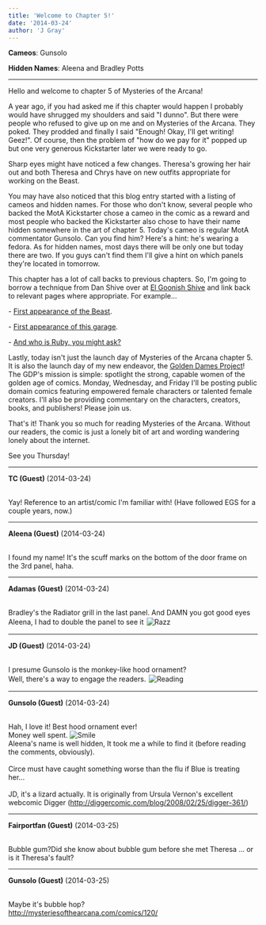 ```yaml
---
title: 'Welcome to Chapter 5!'
date: '2014-03-24'
author: 'J Gray'
---
```


<p><strong>Cameos</strong>: Gunsolo</p><p><strong>Hidden Names</strong>: Aleena and Bradley Potts</p><hr>
<p>Hello and welcome to chapter 5 of Mysteries of the Arcana!</p><p>A year ago, if you had asked me if this chapter would happen I probably would have shrugged my shoulders and said "I dunno". But there were people who refused to give up on me and on Mysteries of the Arcana. They poked. They prodded and finally I said "Enough! Okay, I'll get writing! Geez!". Of course, then the problem of "how do we pay for it" popped up but one very generous Kickstarter later we were ready to go.</p><p>Sharp eyes might have noticed a few changes. Theresa's growing her hair out and both Theresa and Chrys have on new outfits appropriate for working on the Beast.</p><p>You may have also noticed that this blog entry started with a listing of cameos and hidden names. For those who don't know, several people who backed the MotA Kickstarter chose a cameo in the comic as a reward and most people who backed the Kickstarter also chose to have their name hidden somewhere in the art of chapter 5. Today's cameo is regular MotA commentator Gunsolo. Can you find him? Here's a hint: he's wearing a fedora. As for hidden names, most days there will be only one but today there are two. If you guys can't find them I'll give a hint on which panels they're located in tomorrow.</p><p>This chapter has a lot of call backs to previous chapters. So, I'm going to borrow a technique from Dan Shive over at <a href="http://www.egscomics.com/" target="_blank">El Goonish Shive</a> and link back to relevant pages where appropriate. For example...</p><p>- <a href="http://mysteriesofthearcana.com/comics/323/" target="_blank">First appearance of the Beast</a>.</p><p>- <a href="http://mysteriesofthearcana.com/comics/356/" target="_blank">First appearance of this garage</a>.</p><p>- <a href="http://mysteriesofthearcana.com/comics/445/" target="_blank">And who is Ruby, you might ask?</a></p><p>Lastly, today isn't just the launch day of Mysteries of the Arcana chapter 5. It is also the launch day of my new endeavor, the <a href="http://goldendames.com/" target="_blank">Golden Dames Project</a>! The GDP's mission is simple: spotlight the strong, capable women of the golden age of comics. Monday, Wednesday, and Friday I'll be posting public domain comics featuring empowered female characters or talented female creators. I'll also be providing commentary on the characters, creators, books, and publishers! Please join us.</p><p>That's it! Thank you so much for reading Mysteries of the Arcana. Without our readers, the comic is just a lonely bit of art and wording wandering lonely about the internet. </p><p>See you Thursday!</p>

---
**TC (Guest)** (2014-03-24)

<br> Yay! Reference to an artist/comic I'm familiar with! (Have followed EGS for a couple years, now.)

---
**Aleena (Guest)** (2014-03-24)

<br> I found my name! It's the scuff marks on the bottom of the door frame on the 3rd panel, haha.

---
**Adamas (Guest)** (2014-03-24)

<br> Bradley's the Radiator grill in the last panel. And DAMN you got good eyes Aleena, I had to double the panel to see it <img alt=" Razz " src=" /smilies/razz.gif " border="0" vspace="2" hspace="2"><br>

---
**JD (Guest)** (2014-03-24)

<br> I presume Gunsolo is the monkey-like hood ornament?<br>Well, there's a way to engage the readers. <img alt=" Reading " src=" http://www.mysteriesofthearcana.com/smilies/read.gif " border="0" hspace="2" vspace="2"><br>

---
**Gunsolo (Guest)** (2014-03-24)

<br> Hah, I love it! Best hood ornament ever!<br>Money well spent. <img src="/smilies/smile.gif" alt="Smile" border="0"><br>Aleena's name is well hidden, It took me a while to find it (before reading the comments, obviously).<br><br>Circe must have caught something worse than the flu if Blue is treating her...<br><br>JD, it's a lizard actually. It is originally from Ursula Vernon's excellent webcomic Digger (http://diggercomic.com/blog/2008/02/25/digger-361/)<br>

---
**Fairportfan (Guest)** (2014-03-25)

<br>Bubble gum?Did she know about bubble gum before she met Theresa ... or is it Theresa's fault?

---
**Gunsolo (Guest)** (2014-03-25)

<br> Maybe it's bubble hop?<br>http://mysteriesofthearcana.com/comics/120/<br>

